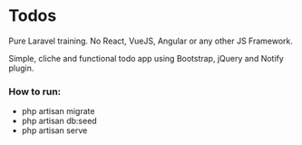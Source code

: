 # Todos
Pure Laravel training. No React, VueJS, Angular or any other JS Framework.

Simple, cliche and functional todo app using Bootstrap, jQuery and Notify plugin.

### How to run:
* php artisan migrate
* php artisan db:seed
* php artisan serve
